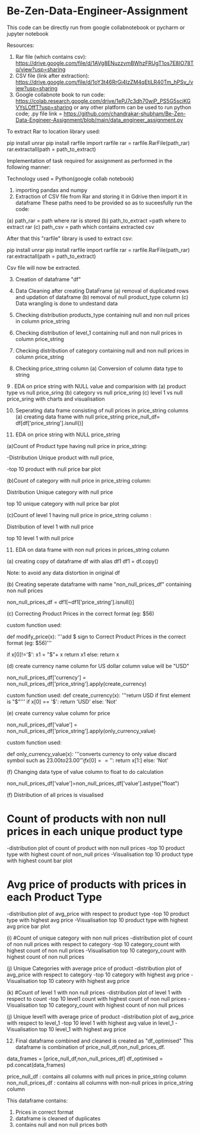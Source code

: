 # Be-Zen-Data-Engineer-Assignment

This code can be directly run from google collabnotebook or pycharm or jupyter notebook

Resources:
1. Rar file (which contains csv): https://drive.google.com/file/d/1AVg8ENuzzvmBWhzFRUgT1os7E8IO78Tq/view?usp=sharing
2. CSV file (link after extraction): https://drive.google.com/file/d/1oY3t46RrGi4IzZM4qEtjLR40Tm_hPSv_/view?usp=sharing
3. Google collabnote book to run code: https://colab.research.google.com/drive/1ePJ7c3dh70wiP_PS5G5sciKGVYsLOffT?usp=sharing
   or any other platform can be used to run python code;
   .py file link = https://github.com/chandrakar-shubham/Be-Zen-Data-Engineer-Assignment/blob/main/data_engineer_assignment.py

To extract Rar to location library used:

pip install unrar
pip install rarfile
import rarfile
rar = rarfile.RarFile(path_rar)
rar.extractall(path = path_to_extract)


Implementation of task required for assignment as performed in the following manner:

Technology used = Python(google collab notebook)

1. importing pandas and numpy
2. Extraction of CSV file from Rar and storing it in Gdrive then import it in dataframe
These paths need to be provided so as to suceesfully run the code:

(a) path_rar =  path where rar is stored
(b) path_to_extract =path where to extract rar
(c) path_csv = path which contains extracted csv

After that this "rarfile" library is used to extract csv:

pip install unrar
pip install rarfile
import rarfile
rar = rarfile.RarFile(path_rar)
rar.extractall(path = path_to_extract)


Csv file will now be extracted.

3. Creation of dataframe "df"

4. Data Cleaning after creating DataFrame
(a) removal of duplicated rows and updation of dataframe
(b) removal of null product_type column
(c) Data wrangling is done to undestand data

5. Checking distribution products_type containing null and non null prices in column price_string

6. Checking distribution of level_1 containing null and non null prices in column price_string

7. Checking distribution of category containing null and non null prices in column price_string

8. Checking price_string column
(a) Conversion of column data type to string

9 . EDA on price string with NULL value and comparision with
(a) product type vs null price_sring
(b) category vs null price_sring
(c) level 1 vs null price_sring
with charts and visualisation 


10. Seperating data frame consisting of null prices in price_string columns
(a) creating data frame with null price_string
price_null_df= df[df['price_string'].isnull()]

11. EDA on price string with NULL price_string

(a)Count of Product type having null price in price_string:

-Distribution Unique product with null price,

-top 10 product with null price bar plot

(b)Count of category with null price in price_string column:

Distribution Unique category with null price

top 10 unique category with null price bar plot

(c)Count of level 1 having null price in price_string column :
 
 Distribution of level 1 with null price
 
 top 10 level 1 with null price


11. EDA on data frame with non null prices in prices_string column

(a) creating copy of dataframe df with alias df1
df1 = df.copy()

Note: to avoid any data distortion in original df

(b) Creating seperate dataframe with name "non_null_prices_df" containing non null prices

non_null_prices_df = df1[~df1['price_string'].isnull()]

(c) Correcting Product Prices in the correct format (eg: $56)

custom function used:

def modify_price(x):
  '''add $ sign to Correct Product Prices in the correct format (eg: $56)'''

  if x[0]!='$':
    x1 = "$"+ x
    return x1
  else:
    return x
    
(d)  create currency name column for US dollar column value will be "USD"

non_null_prices_df['currency'] = non_null_prices_df['price_string'].apply(create_currency)

custom function used:
def create_currency(x):
  '''return USD if first element is "$"'''
  if x[0] == '$':
    return 'USD'
  else:
    'Not'
    
(e) create currency value column for price

non_null_prices_df['value'] = non_null_prices_df['price_string'].apply(only_currency_value)

custom function used:

def only_currency_value(x):
  '''converts currency to only value discard symbol such as $23.00 to  23.00'''
  if x[0] == '$':
    return x[1:]
  else:
    'Not'
    
(f) Changing data type of value column to float to do calculation

non_null_prices_df['value']=non_null_prices_df['value'].astype("float")

(f) Distribution of all prices is visualised

# Count of products with non null prices in each unique product type

-distribution plot of count of product with non null prices
-top 10 product type with highest count of non_null prices
-Visualisation top 10 product type with highest count bar plot

# Avg price of products with prices in each Product Type
-distribution plot of avg_price with respect to product type
-top 10 product type with highest avg price
-Visualisation top 10 product type with highest avg price bar plot

(i) #Count of unique category with non null prices
-distribution plot of count of non null prices with respect to category
-top 10 category_count with highest count of non null prices
-Visualisation top 10 category_count with highest count of non null prices

(j) Unique Categories with average price of product
-distribution plot of avg_price with respect to category
-top 10 category with highest avg price
-Visualisation top 10 cateory with highest avg price

(k) #Count of level 1 with non null prices
-distribution plot of level 1 with respect to count
-top 10 level1 count with highest count of non null prices
-Visualisation top 10 category_count with highest count of non null prices

(j) Unique level1 with average price of product
-distribution plot of avg_price with respect to level_1
-top 10 level 1 with highest avg value in level_1
-Visualisation top 10 level_1 with highest avg price

12. Final dataframe combined and cleaned is created as "df_optimised"
This dataframe is combination of price_null_df,non_null_prices_df.

data_frames = [price_null_df,non_null_prices_df]
df_optimised = pd.concat(data_frames)

price_null_df : contains all columns with null prices in price_string column
non_null_prices_df : contains all columns with non-null prices in price_string column



This dataframe contains:
1. Prices in correct format
2. dataframe is cleaned of duplicates
3. contains null and non null prices both














